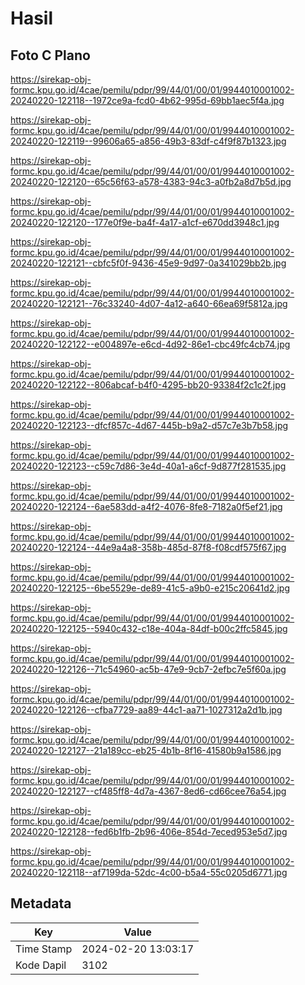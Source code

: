 # Hasil

## Foto C Plano

https://sirekap-obj-formc.kpu.go.id/4cae/pemilu/pdpr/99/44/01/00/01/9944010001002-20240220-122118--1972ce9a-fcd0-4b62-995d-69bb1aec5f4a.jpg

https://sirekap-obj-formc.kpu.go.id/4cae/pemilu/pdpr/99/44/01/00/01/9944010001002-20240220-122119--99606a65-a856-49b3-83df-c4f9f87b1323.jpg

https://sirekap-obj-formc.kpu.go.id/4cae/pemilu/pdpr/99/44/01/00/01/9944010001002-20240220-122120--65c56f63-a578-4383-94c3-a0fb2a8d7b5d.jpg

https://sirekap-obj-formc.kpu.go.id/4cae/pemilu/pdpr/99/44/01/00/01/9944010001002-20240220-122120--177e0f9e-ba4f-4a17-a1cf-e670dd3948c1.jpg

https://sirekap-obj-formc.kpu.go.id/4cae/pemilu/pdpr/99/44/01/00/01/9944010001002-20240220-122121--cbfc5f0f-9436-45e9-9d97-0a341029bb2b.jpg

https://sirekap-obj-formc.kpu.go.id/4cae/pemilu/pdpr/99/44/01/00/01/9944010001002-20240220-122121--76c33240-4d07-4a12-a640-66ea69f5812a.jpg

https://sirekap-obj-formc.kpu.go.id/4cae/pemilu/pdpr/99/44/01/00/01/9944010001002-20240220-122122--e004897e-e6cd-4d92-86e1-cbc49fc4cb74.jpg

https://sirekap-obj-formc.kpu.go.id/4cae/pemilu/pdpr/99/44/01/00/01/9944010001002-20240220-122122--806abcaf-b4f0-4295-bb20-93384f2c1c2f.jpg

https://sirekap-obj-formc.kpu.go.id/4cae/pemilu/pdpr/99/44/01/00/01/9944010001002-20240220-122123--dfcf857c-4d67-445b-b9a2-d57c7e3b7b58.jpg

https://sirekap-obj-formc.kpu.go.id/4cae/pemilu/pdpr/99/44/01/00/01/9944010001002-20240220-122123--c59c7d86-3e4d-40a1-a6cf-9d877f281535.jpg

https://sirekap-obj-formc.kpu.go.id/4cae/pemilu/pdpr/99/44/01/00/01/9944010001002-20240220-122124--6ae583dd-a4f2-4076-8fe8-7182a0f5ef21.jpg

https://sirekap-obj-formc.kpu.go.id/4cae/pemilu/pdpr/99/44/01/00/01/9944010001002-20240220-122124--44e9a4a8-358b-485d-87f8-f08cdf575f67.jpg

https://sirekap-obj-formc.kpu.go.id/4cae/pemilu/pdpr/99/44/01/00/01/9944010001002-20240220-122125--6be5529e-de89-41c5-a9b0-e215c20641d2.jpg

https://sirekap-obj-formc.kpu.go.id/4cae/pemilu/pdpr/99/44/01/00/01/9944010001002-20240220-122125--5940c432-c18e-404a-84df-b00c2ffc5845.jpg

https://sirekap-obj-formc.kpu.go.id/4cae/pemilu/pdpr/99/44/01/00/01/9944010001002-20240220-122126--71c54960-ac5b-47e9-9cb7-2efbc7e5f60a.jpg

https://sirekap-obj-formc.kpu.go.id/4cae/pemilu/pdpr/99/44/01/00/01/9944010001002-20240220-122126--cfba7729-aa89-44c1-aa71-1027312a2d1b.jpg

https://sirekap-obj-formc.kpu.go.id/4cae/pemilu/pdpr/99/44/01/00/01/9944010001002-20240220-122127--21a189cc-eb25-4b1b-8f16-41580b9a1586.jpg

https://sirekap-obj-formc.kpu.go.id/4cae/pemilu/pdpr/99/44/01/00/01/9944010001002-20240220-122127--cf485ff8-4d7a-4367-8ed6-cd66cee76a54.jpg

https://sirekap-obj-formc.kpu.go.id/4cae/pemilu/pdpr/99/44/01/00/01/9944010001002-20240220-122128--fed6b1fb-2b96-406e-854d-7eced953e5d7.jpg

https://sirekap-obj-formc.kpu.go.id/4cae/pemilu/pdpr/99/44/01/00/01/9944010001002-20240220-122118--af7199da-52dc-4c00-b5a4-55c0205d6771.jpg


## Metadata

| Key        | Value               |
| ---------- | ------------------- |
| Time Stamp | 2024-02-20 13:03:17 |
| Kode Dapil | 3102                |



